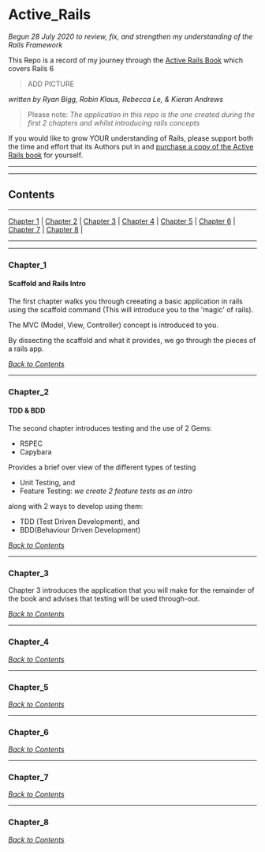 # Active_Rails
_Begun 28 July 2020 to review, fix, and strengthen my understanding of the Rails Framework_


This Repo is a record of my journey through the [Active Rails Book](https://activerailsbook.com/) which covers Rails 6  

> ADD PICTURE

_written by Ryan Bigg, Robin Klaus, Rebecca Le, & Kieran Andrews_

> Please note: *The application in this repo is the one created during the first 2 chapters and whilst introducing rails concepts* 

If you would like to grow YOUR understanding of Rails, please support both the time and effort that its Authors put in and [purchase a copy of the Active Rails book](https://activerailsbook.com/) for yourself.

----
----

## Contents
----
[Chapter 1](#Chapter_1) | 
[Chapter 2](#Chapter_2) | 
[Chapter 3](#Chapter_3) | 
[Chapter 4](#Chapter_4) | 
[Chapter 5](#Chapter_5) | 
[Chapter 6](#Chapter_6) | 
[Chapter 7](#Chapter_7) | 
[Chapter 8](#Chapter_8) | 




----
----

### Chapter_1
#### Scaffold and Rails Intro


The first chapter walks you through creeating a basic application in rails using the scaffold command (This will introduce you to the 'magic' of rails).

The MVC (Model, View, Controller) concept is introduced to you.

By dissecting the scaffold and what it provides, we go through the pieces of a rails app.


_[Back to Contents](#Contents)_

----

### Chapter_2
#### TDD & BDD

The second chapter introduces testing and the use of 2 Gems:
- RSPEC
- Capybara

Provides a brief over view of the different types of testing 
- Unit Testing, and
- Feature Testing: *we create 2 feature tests as an intro*

along with 2 ways to develop using them:

- TDD (Test Driven Development), and
- BDD(Behaviour Driven Development) 

_[Back to Contents](#Contents)_

----

### Chapter_3

Chapter 3 introduces the application that you will make for the remainder of the book and advises that testing will be used through-out.

_[Back to Contents](#Contents)_

----

### Chapter_4

_[Back to Contents](#Contents)_

----

### Chapter_5

_[Back to Contents](#Contents)_

----

### Chapter_6

_[Back to Contents](#Contents)_

----

### Chapter_7

_[Back to Contents](#Contents)_

----

### Chapter_8

_[Back to Contents](#Contents)_
